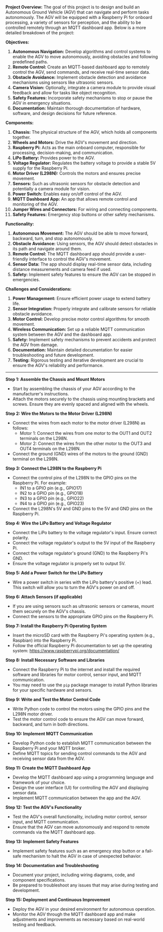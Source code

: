 
**Project Overview:**
The goal of this project is to design and build an Autonomous Ground Vehicle (AGV) that can navigate and perform tasks autonomously. The AGV will be equipped with a Raspberry Pi for onboard processing, a variety of sensors for perception, and the ability to be controlled remotely through an MQTT dashboard app. Below is a more detailed breakdown of the project:

**Objectives:**
1. **Autonomous Navigation:** Develop algorithms and control systems to enable the AGV to move autonomously, avoiding obstacles and following predefined paths.
2. **Remote Control:** Create an MQTT-based dashboard app to remotely control the AGV, send commands, and receive real-time sensor data.
3. **Obstacle Avoidance:** Implement obstacle detection and avoidance mechanisms using sensors like ultrasonic sensors.
4. **Camera Vision:** Optionally, integrate a camera module to provide visual feedback and allow for tasks like object recognition.
5. **Safety Features:** Incorporate safety mechanisms to stop or pause the AGV in emergency situations.
6. **Documentation:** Maintain thorough documentation of hardware, software, and design decisions for future reference.

**Components:**
1. **Chassis:** The physical structure of the AGV, which holds all components together.
2. **Wheels and Motors:** Drive the AGV's movement and direction.
3. **Raspberry Pi:** Acts as the main onboard computer, responsible for processing, decision-making, and communication.
4. **LiPo Battery:** Provides power to the AGV.
5. **Voltage Regulator:** Regulates the battery voltage to provide a stable 5V supply for the Raspberry Pi.
6. **Motor Driver (L298N):** Controls the motors and ensures precise movement.
7. **Sensors:** Such as ultrasonic sensors for obstacle detection and potentially a camera module for vision.
8. **Power Switch:** Enables easy on/off control of the AGV.
9. **MQTT Dashboard App:** An app that allows remote control and monitoring of the AGV.
10. **Jumper Wires and Connectors:** For wiring and connecting components.
11. **Safety Features:** Emergency stop buttons or other safety mechanisms.

**Functionality:**
1. **Autonomous Movement:** The AGV should be able to move forward, backward, turn, and stop autonomously.
2. **Obstacle Avoidance:** Using sensors, the AGV should detect obstacles in its path and navigate around them.
3. **Remote Control:** The MQTT dashboard app should provide a user-friendly interface to control the AGV's movement.
4. **Sensor Data:** The app should display real-time sensor data, including distance measurements and camera feed if used.
5. **Safety:** Implement safety features to ensure the AGV can be stopped in emergencies.

**Challenges and Considerations:**
1. **Power Management:** Ensure efficient power usage to extend battery life.
2. **Sensor Integration:** Properly integrate and calibrate sensors for reliable obstacle avoidance.
3. **Motor Control:** Develop precise motor control algorithms for smooth movement.
4. **Wireless Communication:** Set up a reliable MQTT communication system between the AGV and the dashboard app.
5. **Safety:** Implement safety mechanisms to prevent accidents and protect the AGV from damage.
6. **Documentation:** Maintain detailed documentation for easier troubleshooting and future development.
7. **Testing:** Rigorous testing and iterative development are crucial to ensure the AGV's reliability and performance.

*****************************************************************************

**Step 1: Assemble the Chassis and Mount Motors**
- Start by assembling the chassis of your AGV according to the manufacturer's instructions.
- Attach the motors securely to the chassis using mounting brackets and screws. Ensure they are evenly spaced and aligned with the wheels.

**Step 2: Wire the Motors to the Motor Driver (L298N)**
- Connect the wires from each motor to the motor driver (L298N) as follows:
  - Motor 1: Connect the wires from one motor to the OUT1 and OUT2 terminals on the L298N.
  - Motor 2: Connect the wires from the other motor to the OUT3 and OUT4 terminals on the L298N.
- Connect the ground (GND) wires of the motors to the ground (GND) terminal on the L298N.

**Step 3: Connect the L298N to the Raspberry Pi**
- Connect the control pins of the L298N to the GPIO pins on the Raspberry Pi. For example:
  - IN1 to a GPIO pin (e.g., GPIO17)
  - IN2 to a GPIO pin (e.g., GPIO18)
  - IN3 to a GPIO pin (e.g., GPIO22)
  - IN4 to a GPIO pin (e.g., GPIO23)
- Connect the L298N's 5V and GND pins to the 5V and GND pins on the Raspberry Pi.

**Step 4: Wire the LiPo Battery and Voltage Regulator**
- Connect the LiPo battery to the voltage regulator's input. Ensure correct polarity.
- Connect the voltage regulator's output to the 5V input of the Raspberry Pi.
- Connect the voltage regulator's ground (GND) to the Raspberry Pi's GND.
- Ensure the voltage regulator is properly set to output 5V.

**Step 5: Add a Power Switch for the LiPo Battery**
- Wire a power switch in series with the LiPo battery's positive (+) lead. This switch will allow you to turn the AGV's power on and off.

**Step 6: Attach Sensors (if applicable)**
- If you are using sensors such as ultrasonic sensors or cameras, mount them securely on the AGV's chassis.
- Connect the sensors to the appropriate GPIO pins on the Raspberry Pi.

**Step 7: Install the Raspberry Pi Operating System**
- Insert the microSD card with the Raspberry Pi's operating system (e.g., Raspbian) into the Raspberry Pi.
- Follow the official Raspberry Pi documentation to set up the operating system: https://www.raspberrypi.org/documentation/

**Step 8: Install Necessary Software and Libraries**
- Connect the Raspberry Pi to the internet and install the required software and libraries for motor control, sensor input, and MQTT communication.
- You may need to use the `pip` package manager to install Python libraries for your specific hardware and sensors.

**Step 9: Write and Test the Motor Control Code**
- Write Python code to control the motors using the GPIO pins and the L298N motor driver.
- Test the motor control code to ensure the AGV can move forward, backward, and turn in both directions.

**Step 10: Implement MQTT Communication**
- Develop Python code to establish MQTT communication between the Raspberry Pi and your MQTT broker.
- Define MQTT topics for sending control commands to the AGV and receiving sensor data from the AGV.

**Step 11: Create the MQTT Dashboard App**
- Develop the MQTT dashboard app using a programming language and framework of your choice.
- Design the user interface (UI) for controlling the AGV and displaying sensor data.
- Implement MQTT communication between the app and the AGV.

**Step 12: Test the AGV's Functionality**
- Test the AGV's overall functionality, including motor control, sensor input, and MQTT communication.
- Ensure that the AGV can move autonomously and respond to remote commands via the MQTT dashboard app.

**Step 13: Implement Safety Features**
- Implement safety features such as an emergency stop button or a fail-safe mechanism to halt the AGV in case of unexpected behavior.

**Step 14: Documentation and Troubleshooting**
- Document your project, including wiring diagrams, code, and component specifications.
- Be prepared to troubleshoot any issues that may arise during testing and development.

**Step 15: Deployment and Continuous Improvement**
- Deploy the AGV in your desired environment for autonomous operation.
- Monitor the AGV through the MQTT dashboard app and make adjustments and improvements as necessary based on real-world testing and feedback.



